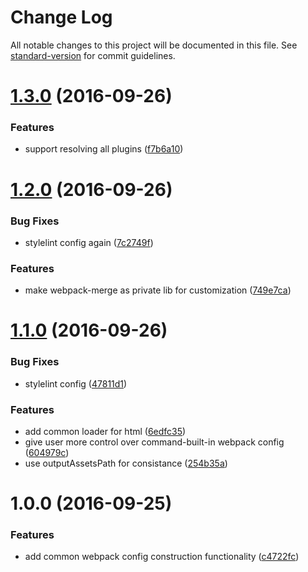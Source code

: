 # Change Log

All notable changes to this project will be documented in this file. See [standard-version](https://github.com/conventional-changelog/standard-version) for commit guidelines.

<a name="1.3.0"></a>
# [1.3.0](https://github.com/draykcirb/brickyard-webpack/compare/v1.2.0...v1.3.0) (2016-09-26)


### Features

* support resolving all plugins ([f7b6a10](https://github.com/draykcirb/brickyard-webpack/commit/f7b6a10))



<a name="1.2.0"></a>
# [1.2.0](https://github.com/draykcirb/brickyard-webpack/compare/v1.1.0...v1.2.0) (2016-09-26)


### Bug Fixes

* stylelint config again ([7c2749f](https://github.com/draykcirb/brickyard-webpack/commit/7c2749f))


### Features

* make webpack-merge as private lib for customization ([749e7ca](https://github.com/draykcirb/brickyard-webpack/commit/749e7ca))



<a name="1.1.0"></a>
# [1.1.0](https://github.com/draykcirb/brickyard-webpack/compare/v1.0.0...v1.1.0) (2016-09-26)


### Bug Fixes

* stylelint config ([47811d1](https://github.com/draykcirb/brickyard-webpack/commit/47811d1))


### Features

* add common loader for html ([6edfc35](https://github.com/draykcirb/brickyard-webpack/commit/6edfc35))
* give user more control over command-built-in webpack config ([604979c](https://github.com/draykcirb/brickyard-webpack/commit/604979c))
* use outputAssetsPath for consistance ([254b35a](https://github.com/draykcirb/brickyard-webpack/commit/254b35a))



<a name="1.0.0"></a>
# 1.0.0 (2016-09-25)


### Features

* add common webpack config construction functionality ([c4722fc](https://github.com/draykcirb/brickyard-webpack/commit/c4722fc))
